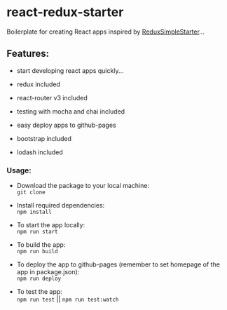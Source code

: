 # react-redux-starter

Boilerplate for creating React apps inspired by [ReduxSimpleStarter](https://github.com/StephenGrider/ReduxSimpleStarter)...

## Features:

* start developing react apps quickly...

* redux included

* react-router v3 included

* testing with mocha and chai included

* easy deploy apps to github-pages

* bootstrap included

* lodash included

### Usage:

* Download the package to your local machine:       
`git clone `

* Install required dependencies:  
`npm install`

* To start the app locally:  
`npm run start`

* To build the app:   
`npm run build`

* To deploy the app to github-pages (remember to set homepage of the app in package.json):   
`npm run deploy`

* To test the app:   
`npm run test` || `npm run test:watch`
